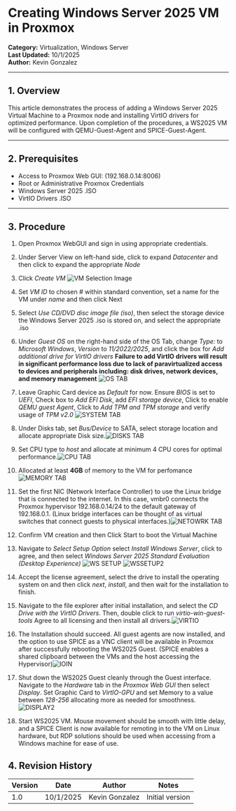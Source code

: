 # Creating Windows Server 2025 VM in Proxmox
**Category:** Virtualization, Windows Server  
**Last Updated:** 10/1/2025  
**Author:** Kevin Gonzalez  

---

## 1. Overview
This article demonstrates the process of adding a Windows Server 2025 Virtual Machine to a Proxmox node and installing VirtIO drivers for optimized performance. Upon completion of the procedures, a WS2025 VM will be configured with QEMU-Guest-Agent and SPICE-Guest-Agent.

---

## 2. Prerequisites

- Access to Proxmox Web GUI: (192.168.0.14:8006)  
- Root or Administrative Proxmox Credentials  
- Windows Server 2025 .ISO
- VirtIO Drivers .ISO

---

## 3. Procedure

1. Open Proxmox WebGUI and sign in using appropriate credentials.
2. Under Server View on left-hand side, click to expand *Datacenter* and then click to expand the appropriate *Node* 
3.  Click *Create VM* ![VM Selection Image](./VMSelect.png)
4. Set *VM ID* to chosen # within standard convention, set a name for the VM under *name* and then click Next
5. Select *Use CD/DVD disc image file (iso)*, then select the storage device the Windows Server 2025 .iso is stored on, and select the appropriate .iso
6. Under *Guest OS* on the right-hand side of the OS Tab, change *Type:* to *Microsoft Windows*, *Version* to *11/2022/2025*, and click the box for *Add additional drive for VirtIO drivers*
	 **Failure to add VirtIO drivers will result in significant performance loss due to lack of paravirtualized access to devices and peripherals including: disk drives, network devices, and memory management** ![OS TAB](./OSSETUP.png)
7. Leave Graphic Card device as *Default* for now. Ensure *BIOS*  is set to *UEFI*, Check box to *Add EFI Disk*, add *EFI storage device*, Click to enable *QEMU guest Agent*,  Click to *Add TPM and TPM storage* and verify usage of *TPM v2.0* 
![SYSTEM TAB](./SYSTEM.png)

8. Under Disks tab, set *Bus/Device* to SATA, select storage location and allocate appropriate Disk size.![DISKS TAB](./Disks.png)

9. Set CPU type to *host* and allocate at minimum 4 CPU cores for optimal performance.![CPU TAB](./CPU.png)

10. Allocated at least **4GB** of memory to the VM for perfomance ![MEMORY TAB](./MEMORY.png)

11. Set the first NIC (Network Interface Controller) to use the Linux bridge that is connected to the internet. In this case, vmbr0 connects the Proxmox hypervisor 192.168.0.14/24 to the default gateway of 192.168.0.1. (Linux bridge interfaces can be thought of as virtual switches that connect guests to physical interfaces.)![NETOWRK TAB](Network.png)

12. Confirm VM creation and then Click Start to boot the Virtual Machine
13. Navigate to *Select Setup Option* select *Install Windows Server*, click to agree, and then select *Windows Server 2025 Standard Evaluation (Desktop Experience)* ![WS SETUP](WSSetup.png) ![WSSETUP2](WSSetup2.png)

14. Accept the license agreement, select the drive to install the operating system on and then click *next*, *install*, and then wait for the installation to finish.
15. Navigate to the file explorer after initial installation, and select the *CD Drive with the VirtIO Drivers*. Then, double click to run *virtio-win-guest-tools* Agree to all licensing and then install all drivers.![VIRTIO](virtioguest.png)

16. The Installation should succeed. All guest agents are now installed, and the option to use SPICE as a VNC client will be available in Proxmox after successfully rebooting the WS2025 Guest. (SPICE enables a shared clipboard between the VMs and the host accessing the Hypervisor)![IOIN](IOIN.png)


17. Shut down the WS2025 Guest cleanly through the Guest interface. Navigate to the *Hardware* tab in the *Proxmox Web GUI* then select *Display*. Set Graphic Card to *VirtIO-GPU* and set Memory to a value between *128-256* allocating more as needed for smoothness.![DISPLAY2](DISPLAY2.png)

18. Start WS2025 VM. Mouse movement should be smooth with little delay, and a SPICE Client is now available for remoting in to the VM on Linux hardware, but RDP solutions should be used when accessing from a Windows machine for ease of use.

## 4. Revision History
| Version | Date      | Author         | Notes           |
| ------- | --------- | -------------- | --------------- |
| 1.0     | 10/1/2025 | Kevin Gonzalez | Initial version |
